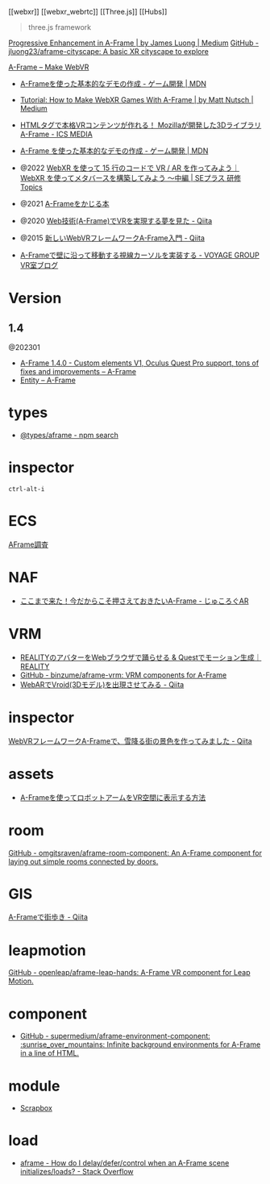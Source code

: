 [[webxr]] [[webxr_webrtc]] [[Three.js]] [[Hubs]]

> three.js framework

[Progressive Enhancement in A-Frame | by James Luong | Medium](https://medium.com/@jamesluong23/progressive-enhancement-in-a-frame-f76610b2c7cb)
[GitHub - jluong23/aframe-cityscape: A basic XR cityscape to explore](https://github.com/jluong23/aframe-cityscape)


[A-Frame – Make WebVR](https://aframe.io/)
- [A-Frameを使った基本的なデモの作成 - ゲーム開発 | MDN](https://developer.mozilla.org/ja/docs/Games/Techniques/3D_on_the_web/Building_up_a_basic_demo_with_A-Frame)
- [Tutorial: How to Make WebXR Games With A-Frame | by Matt Nutsch | Medium](https://medium.com/@mattnutsch/tutorial-how-to-make-webxr-games-with-a-frame-eedd98613a88)
- [HTMLタグで本格VRコンテンツが作れる！ Mozillaが開発した3DライブラリA-Frame - ICS MEDIA](https://ics.media/entry/13401/)

- [A-Frame を使った基本的なデモの作成 - ゲーム開発 | MDN](https://developer.mozilla.org/ja/docs/Games/Techniques/3D_on_the_web/Building_up_a_basic_demo_with_A-Frame)
- @2022 [WebXR を使って 15 行のコードで VR / AR を作ってみよう｜WebXR を使ってメタバースを構築してみよう ～中編 | SEプラス 研修 Topics](https://www.seplus.jp/dokushuzemi/blog/2022/03/make_vr_ar_with_webxr.html)
- @2021 [A-Frameをかじる本](https://zenn.dev/sdkfz181tiger/books/671f43a6883d34)
- @2020 [Web技術(A-Frame)でVRを実現する夢を見た - Qiita](https://qiita.com/ysd_marrrr/items/249533f4b37d34db147d)
- @2015 [新しいWebVRフレームワークA-Frame入門 - Qiita](https://qiita.com/rootx/items/cba61f1f725bd0090307)
- [A-Frameで壁に沿って移動する視線カーソルを実装する - VOYAGE GROUP VR室ブログ](https://vr-lab.voyagegroup.com/entry/2016/11/02/101503)

# Version
## 1.4
@202301
- [A-Frame 1.4.0 - Custom elements V1, Oculus Quest Pro support, tons of fixes and improvements – A-Frame](https://aframe.io/blog/aframe-v1.4.0/)
- [Entity – A-Frame](https://aframe.io/docs/1.4.0/core/entity.html)

# types
- [@types/aframe - npm search](https://www.npmjs.com/search?q=%40types%2Faframe)

# inspector
`ctrl-alt-i`

# ECS
[AFrame調査](https://zenn.dev/iwaken71/scraps/04c23a74c6b43d)

# NAF
- [ここまで来た！今だからこそ押さえておきたいA-Frame - じゅころぐAR](https://www.jyuko49.com/entry/2021/12/14/115950)

# VRM
- [REALITYのアバターをWebブラウザで踊らせる & Questでモーション生成｜REALITY](https://note.com/reality_eng/n/n17b0202971fd)
- [GitHub - binzume/aframe-vrm: VRM components for A-Frame](https://github.com/binzume/aframe-vrm)
- [WebARでVroid(3Dモデル)を出現させてみる - Qiita](https://qiita.com/mgmgmogumi/items/352b7e07782023487e9f)

# inspector
[WebVRフレームワークA-Frameで、雪降る街の景色を作ってみました - Qiita](https://qiita.com/tspringkj/items/9c2645f745a02b47a0a8)

# assets
- [A-Frameを使ってロボットアームをVR空間に表示する方法](https://zenn.dev/tatsuyasusukida/articles/display-a-robot-arm-in-vr-using-a-frame)

# room
[GitHub - omgitsraven/aframe-room-component: An A-Frame component for laying out simple rooms connected by doors.](https://github.com/omgitsraven/aframe-room-component)

# GIS
[A-Frameで街歩き - Qiita](https://qiita.com/Takayuki_Kawajiri/items/bba54a64c20c4b1d53c2)

# leapmotion
[GitHub - openleap/aframe-leap-hands: A-Frame VR component for Leap Motion.](https://github.com/openleap/aframe-leap-hands)

# component
- [GitHub - supermedium/aframe-environment-component: :sunrise\_over\_mountains: Infinite background environments for A-Frame in a line of HTML.](https://github.com/supermedium/aframe-environment-component)

# module
- [Scrapbox](https://scrapbox.io/dojineko/A-Frame:ES_Modules%E3%81%A7%E3%82%B9%E3%82%AF%E3%83%AA%E3%83%97%E3%83%88%E3%82%92%E8%A8%98%E8%BC%89%E3%81%99%E3%82%8B%E6%96%B9%E6%B3%95)

# load
- [aframe - How do I delay/defer/control when an A-Frame scene initializes/loads? - Stack Overflow](https://stackoverflow.com/questions/47363071/how-do-i-delay-defer-control-when-an-a-frame-scene-initializes-loads)
